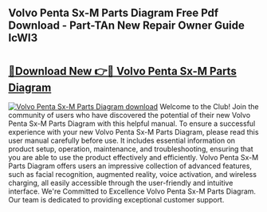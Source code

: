## Volvo Penta Sx-M Parts Diagram Free Pdf Download - Part-TAn New Repair Owner Guide IcWI3

# <h2><a href="http://dfuoyh.blite.top/?on=Volvo+Penta+Sx-M+Parts+Diagram">🔗Download New 👉🔴 Volvo Penta Sx-M Parts Diagram</a></h2>

[![Volvo Penta Sx-M Parts Diagram download](https://i.imgur.com/lujVjoI.png)](http://dfuoyh.blite.top/?on=Volvo+Penta+Sx-M+Parts+Diagram)
Welcome to the Club! Join the community of users who have discovered the potential of their new Volvo Penta Sx-M Parts Diagram with this helpful manual. To ensure a successful experience with your new Volvo Penta Sx-M Parts Diagram, please read this user manual carefully before use. It includes essential information on product setup, operation, maintenance, and troubleshooting, ensuring that you are able to use the product effectively and efficiently. Volvo Penta Sx-M Parts Diagram offers users an impressive collection of advanced features, such as facial recognition, augmented reality, voice activation, and wireless charging, all easily accessible through the user-friendly and intuitive interface. We're Committed to Excellence Volvo Penta Sx-M Parts Diagram. Our team is dedicated to providing exceptional customer support.
